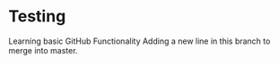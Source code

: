 # Testing
Learning basic GitHub Functionality
Adding a new line in this branch to merge into master.
